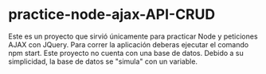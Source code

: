 # practice-node-ajax-API-CRUD
Este es un proyecto que sirvió únicamente para practicar Node y peticiones AJAX con JQuery.
Para correr la aplicación deberas ejecutar el comando npm start.
Este proyecto no cuenta con una base de datos. Debido a su simplicidad, la base de datos se "simula"
con un variable.
